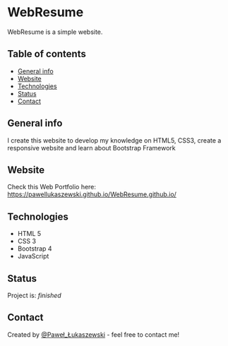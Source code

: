 # WebResume
WebResume is a simple website.

## Table of contents
* [General info](#general-info)
* [Website](#website)
* [Technologies](#technologies)
* [Status](#status)
* [Contact](#contact)

## General info
I create this website to develop my knowledge on HTML5, CSS3, create a responsive website and learn about Bootstrap Framework

## Website
Check this Web Portfolio here: https://pawellukaszewski.github.io/WebResume.github.io/

## Technologies
* HTML 5 
* CSS 3
* Bootstrap 4
* JavaScript

## Status
Project is: _finished_

## Contact
Created by [@Paweł_Łukaszewski](https://www.linkedin.com/in/paweł-łukaszewski) - feel free to contact me!
